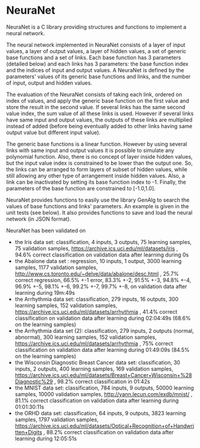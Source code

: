 # NeuraNet
NeuraNet is a C library providing structures and functions to implement a neural network.

The neural network implemented in NeuraNet consists of a layer of input values, a layer of output values, a layer of hidden values, a set of generic base functions and a set of links. Each base function has 3 parameters (detailed below) and each links has 3 parameters: the base function index and the indices of input and output values. A NeuraNet is defined by the parameters' values of its generic base functions and links, and the number of input, output and hidden values.

The evaluation of the NeuraNet consists of taking each link, ordered on index of values, and apply the generic base function on the first value and store the result in the second value. If several links has the same second value index, the sum value of all these links is used. However if several links have same input and output values, the outputs of these links are multiplied instead of added (before being eventually added to other links having same output value but different input value).

The generic base functions is a linear function. However by using several links with same input and output values it is possible to simulate any polynomial function. Also, there is no concept of layer inside hidden values, but the input value index is constrained to be lower than the output one. So, the links can be arranged to form layers of subset of hidden values, while still allowing any other type of arrangement inside hidden values. Also, a link can be inactivated by setting its base function index to -1. Finally, the parameters of the base function are constrained to [-1.0,1.0].

NeuraNet provides functions to easily use the library GenAlg to search the values of base functions and links' parameters. An example is given in the unit tests (see below). It also provides functions to save and load the neural network (in JSON format).

NeuraNet has been validated on 
* the Iris data set: classification, 4 inputs, 3 outputs, 75 learning samples, 75 validation samples, https://archive.ics.uci.edu/ml/datasets/iris , 94.6% correct classification on validation data after learning during 0s 
* the Abalone data set : regression, 10 inputs, 1 output, 3000 learning samples, 1177 validation samples, http://www.cs.toronto.edu/~delve/data/abalone/desc.html , 25.7% correct regression, 66.5% +-1 error, 83.3% +-2, 91.5% +-3, 94.8% +-4, 96.9% +-5, 98.1% +-6, 99.2% +-7, 99.7% +-8, on validation data after learning during 19m:49s 
* the Arrhythmia data set: classification, 279 inputs, 16 outputs, 300 learning samples, 152 validation samples, https://archive.ics.uci.edu/ml/datasets/arrhythmia , 41.4% correct classification on validation data after learning during 02:04:49s (68.6% on the learning samples)
* the Arrhythmia data set (2): classification, 279 inputs, 2 outputs (normal, abnormal), 300 learning samples, 152 validation samples, https://archive.ics.uci.edu/ml/datasets/arrhythmia , 75% correct classification on validation data after learning during 01:49:09s (84.5% on the learning samples)
* the Wisconsin Diagnostic Breast Cancer data set: classification, 30 inputs, 2 outputs, 400 learning samples, 169 validation samples, https://archive.ics.uci.edu/ml/datasets/Breast+Cancer+Wisconsin+%28Diagnostic%29 , 98.2% correct classification in 01:42s
* the MNIST data set: classification, 784 inputs, 9 outputs, 50000 learning samples, 10000 validation samples,  http://yann.lecun.com/exdb/mnist/ , 81.1% correct classification on validation data after learning during 01:01:30:11s
* the ORHD data set: classification, 64 inputs, 9 outputs, 3823 learning samples, 1797 validation samples, https://archive.ics.uci.edu/ml/datasets/Optical+Recognition+of+Handwritten+Digits , 88.2% correct classification on validation data after learning during 12:05:51s

